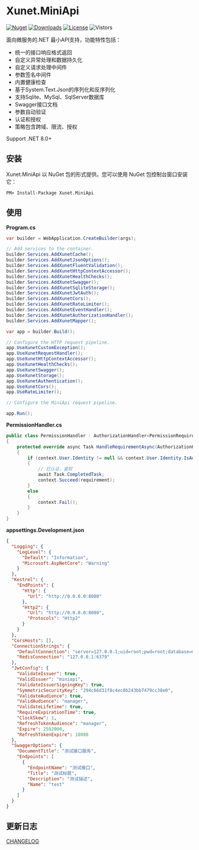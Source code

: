 # Xunet.MiniApi

[![Nuget](https://img.shields.io/nuget/v/Xunet.MiniApi.svg?style=flat-square)](https://www.nuget.org/packages/Xunet.MiniApi)
[![Downloads](https://img.shields.io/nuget/dt/Xunet.MiniApi.svg?style=flat-square)](https://www.nuget.org/stats/packages/Xunet.MiniApi?groupby=Version)
[![License](https://img.shields.io/github/license/shelley-xl/Xunet.MiniApi.svg)](https://github.com/shelley-xl/Xunet.MiniApi/blob/master/LICENSE)
![Vistors](https://visitor-badge.laobi.icu/badge?page_id=https://github.com/shelley-xl/Xunet.MiniApi)

面向微服务的.NET 最小API支持，功能特性包括：

- 统一的接口响应格式返回
- 自定义异常处理和数据持久化
- 自定义请求处理中间件
- 参数签名中间件
- 内置健康检查
- 基于System.Text.Json的序列化和反序列化
- 支持Sqlite、MySql、SqlServer数据库
- Swagger接口文档
- 参数自动验证
- 认证和授权
- 策略包含跨域、限流、授权

Support .NET 8.0+

## 安装

Xunet.MiniApi 以 NuGet 包的形式提供。您可以使用 NuGet 包控制台窗口安装它：

```
PM> Install-Package Xunet.MiniApi
```

## 使用

**Program.cs**

```c#
var builder = WebApplication.CreateBuilder(args);

// Add services to the container.
builder.Services.AddXunetCache();
builder.Services.AddXunetJsonOptions();
builder.Services.AddXunetFluentValidation();
builder.Services.AddXunetHttpContextAccessor();
builder.Services.AddXunetHealthChecks();
builder.Services.AddXunetSwagger();
builder.Services.AddXunetSqliteStorage();
builder.Services.AddXunetJwtAuth();
builder.Services.AddXunetCors();
builder.Services.AddXunetRateLimiter();
builder.Services.AddXunetEventHandler();
builder.Services.AddXunetAuthorizationHandler();
builder.Services.AddXunetMapper();

var app = builder.Build();

// Configure the HTTP request pipeline.
app.UseXunetCustomException();
app.UseXunetRequestHandler();
app.UseXunetHttpContextAccessor();
app.UseXunetHealthChecks();
app.UseXunetSwagger();
app.UseXunetStorage();
app.UseXunetAuthentication();
app.UseXunetCors();
app.UseRateLimiter();

// Configure the MiniApi request pipeline.

app.Run();
```

**PermissionHandler.cs**

```c#
public class PermissionHandler : AuthorizationHandler<PermissionRequirement>
{
    protected override async Task HandleRequirementAsync(AuthorizationHandlerContext context, PermissionRequirement requirement)
    {
        if (context.User.Identity != null && context.User.Identity.IsAuthenticated)
        {
            // 已认证，鉴权
            await Task.CompletedTask;
            context.Succeed(requirement);
        }
        else
        {
            context.Fail();
        }
    }
}
```

**appsettings.Development.json**

```json
{
  "Logging": {
    "LogLevel": {
      "Default": "Information",
      "Microsoft.AspNetCore": "Warning"
    }
  },
  "Kestrel": {
    "EndPoints": {
      "Http": {
        "Url": "http://0.0.0.0:8000"
      },
      "Http2": {
        "Url": "http://0.0.0.0:8080",
        "Protocols": "Http2"
      }
    }
  },
  "CorsHosts": [],
  "ConnectionStrings": {
    "DefaultConnection": "server=127.0.0.1;uid=root;pwd=root;database=miniapi;max pool size=8000;Charset=utf8;SslMode=none;Allow User Variables=True;",
    "RedisConnection": "127.0.0.1:6379"
  },
  "JwtConfig": {
    "ValidateIssuer": true,
    "ValidIssuer": "miniapi",
    "ValidateIssuerSigningKey": true,
    "SymmetricSecurityKey": "294c66d31f8c4ec0b243bb7479cc38e0",
    "ValidateAudience": true,
    "ValidAudience": "manager",
    "ValidateLifetime": true,
    "RequireExpirationTime": true,
    "ClockSkew": 1,
    "RefreshTokenAudience": "manager",
    "Expire": 2592000,
    "RefreshTokenExpire": 10080
  },
  "SwaggerOptions": {
    "DocumentTitle": "测试接口服务",
    "Endpoints": [
      {
        "EndpointName": "测试接口",
        "Title": "测试标题",
        "Description": "测试描述",
        "Name": "test"
      }
    ]
  }
}
```

## 更新日志

[CHANGELOG](CHANGELOG.md)
